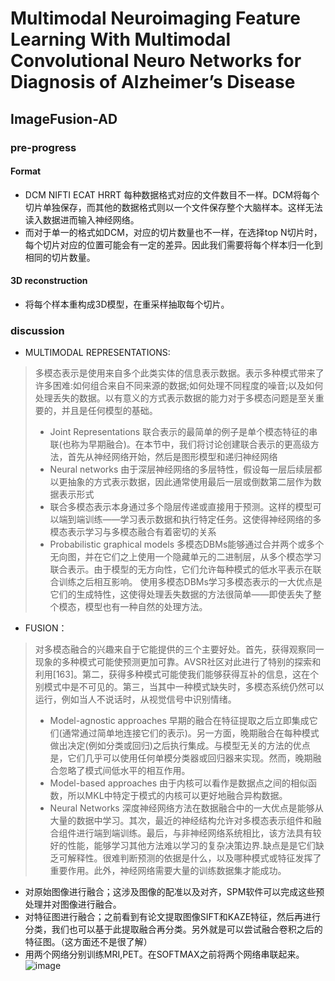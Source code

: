 # Multimodal Neuroimaging Feature Learning With Multimodal Convolutional Neuro Networks for Diagnosis of Alzheimer’s Disease

## ImageFusion-AD

### pre-progress
#### Format
  - DCM NIFTI ECAT HRRT
  每种数据格式对应的文件数目不一样。DCM将每个切片单独保存，而其他的数据格式则以一个文件保存整个大脑样本。这样无法读入数据进而输入神经网络。
  - 而对于单一的格式如DCM，对应的切片数量也不一样，在选择top N切片时，每个切片对应的位置可能会有一定的差异。因此我们需要将每个样本归一化到相同的切片数量。
#### 3D reconstruction
  - 将每个样本重构成3D模型，在重采样抽取每个切片。

### discussion
- MULTIMODAL REPRESENTATIONS:
> 多模态表示是使用来自多个此类实体的信息表示数据。表示多种模式带来了许多困难:如何组合来自不同来源的数据;如何处理不同程度的噪音;以及如何处理丢失的数据。以有意义的方式表示数据的能力对于多模态问题是至关重要的，并且是任何模型的基础。
>- Joint Representations
>联合表示的最简单的例子是单个模态特征的串联(也称为早期融合)。在本节中，我们将讨论创建联合表示的更高级方法，首先从神经网络开始，然后是图形模型和递归神经网络
>- Neural networks
>由于深层神经网络的多层特性，假设每一层后续层都以更抽象的方式表示数据，因此通常使用最后一层或倒数第二层作为数据表示形式
>- 联合多模态表示本身通过多个隐层传递或直接用于预测。这样的模型可以端到端训练——学习表示数据和执行特定任务。这使得神经网络的多模态表示学习与多模态融合有着密切的关系
>- Probabilistic graphical models
> 多模态DBMs能够通过合并两个或多个无向图，并在它们之上使用一个隐藏单元的二进制层，从多个模态学习联合表示。由于模型的无方向性，它们允许每种模式的低水平表示在联合训练之后相互影响。
> 使用多模态DBMs学习多模态表示的一大优点是它们的生成特性，这使得处理丢失数据的方法很简单——即使丢失了整个模态，模型也有一种自然的处理方法。


- FUSION：
>对多模态融合的兴趣来自于它能提供的三个主要好处。首先，获得观察同一现象的多种模式可能使预测更加可靠。AVSR社区对此进行了特别的探索和利用[163]。第二，获得多种模式可能使我们能够获得互补的信息，这在个别模式中是不可见的。第三，当其中一种模式缺失时，多模态系统仍然可以运行，例如当人不说话时，从视觉信号中识别情绪。
>- Model-agnostic approaches
>早期的融合在特征提取之后立即集成它们(通常通过简单地连接它们的表示)。另一方面，晚期融合在每种模式做出决定(例如分类或回归)之后执行集成。与模型无关的方法的优点是，它们几乎可以使用任何单模分类器或回归器来实现。然而，晚期融合忽略了模式间低水平的相互作用。
>- Model-based approaches
> 由于内核可以看作是数据点之间的相似函数，所以MKL中特定于模式的内核可以更好地融合异构数据。
>- Neural Networks
> 深度神经网络方法在数据融合中的一大优点是能够从大量的数据中学习。其次，最近的神经结构允许对多模态表示组件和融合组件进行端到端训练。最后，与非神经网络系统相比，该方法具有较好的性能，能够学习其他方法难以学习的复杂决策边界.缺点是是它们缺乏可解释性。很难判断预测的依据是什么，以及哪种模式或特征发挥了重要作用。此外，神经网络需要大量的训练数据集才能成功。

- 对原始图像进行融合；这涉及图像的配准以及对齐，SPM软件可以完成这些预处理并对图像进行融合。
- 对特征图进行融合；之前看到有论文提取图像SIFT和KAZE特征，然后再进行分类，我们也可以基于此提取融合再分类。另外就是可以尝试融合卷积之后的特征图。（这方面还不是很了解）
- 用两个网络分别训练MRI,PET。在SOFTMAX之前将两个网络串联起来。
![image](https://i.loli.net/2018/12/18/5c18dc7cc6c10.png)
